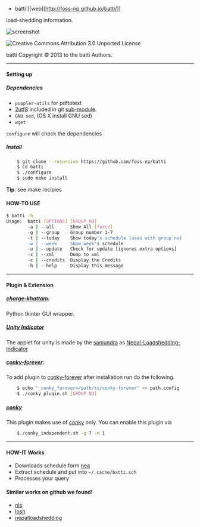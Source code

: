 * batti [[web][http://foss-np.github.io/batti/]]

load-shedding information.

![screenshot][screenshot]

![Creative Commons Attribution 3.0 Unported License](http://i.creativecommons.org/l/by/3.0/88x31.png)

batti Copyright © 2013 to the batti Authors.

___


#### Setting up

##### Dependencies

- `poppler-utils` for pdftotext
- [2utf8][2utf8] included in git [sub-module][submodule].
- `GNU sed`, (OS X install GNU sed)
- `wget`

`configure` will check the dependencies

##### Install

```bash
    $ git clone --recursive https://github.com/foss-np/batti
    $ cd batti
    $ ./configure
    $ sudo make install    
```

**Tip**: see make recipies


#### HOW-TO USE

```bash
$ batti -h
Usage:  batti [OPTIONS] [GROUP_NO]
        -a | --all      Show All [force]
        -g | --group    Group number 1-7
        -t | --today    Show today's schedule [uses with group no]
        -w | --week     Show week's schedule
        -u | --update   Check for update [ignores extra options]
        -x | --xml      Dump to xml
        -c | --credits	Display the Credits
        -h | --help     Display this message
```
___

#### Plugin & Extension

##### **[charge-khattam][khattam]**:

Python tkinter GUI wrapper.

##### **[Unity Indicator][unity]**

The applet for unity is made by the [samundra][samundra] as
[Nepal-Loadshedding-Indicator][unity]

##### **[conky-forever][conky-forever]**:

To add plugin to [conky-forever][conky-forever] after installation run
do the following.

```bash
	$ echo "_conky_forever=/path/to/conky-forever" >> path.config
	$ ./conky_plugin.sh [GROUP_NO]
```

##### [conky][conky]

This plugin makes use of [conky][conky] only. You can enable this
plugin via

```bash
	$./conky_independent.sh -g 7 -m 1
```

___

#### HOW-IT Works

* Downloads schedule form [nea][nea]
* Extract schedule and put into `~/.cache/batti.sch`
* Processes your query

#### Similar works on github we found!

* [nls](https://github.com/xtranophilist/nls)
* [losh](https://github.com/hardfire/losh)
* [nepalloadshedding](https://github.com/leosabbir/nepalloadshedding)

[nea]: http://www.nea.org.np/loadshedding.html
[2utf8]: https://github.com/foss-np/2utf8
[conky-forever]: https://github.com/rhoit/conky-forever
[submodule]: http://git-scm.com/book/en/Git-Tools-Submodules
[screenshot]: https://raw.github.com/foss-np/batti/gh-pages/images/screenshot.png
[unity]: https://github.com/samundra/Nepal-Loadshedding-Indicater
[samundra]: https://github.com/samundra/
[conky]: http://conky.sourceforge.net/
[khattam]: https://github.com/haude/charge-khattam
